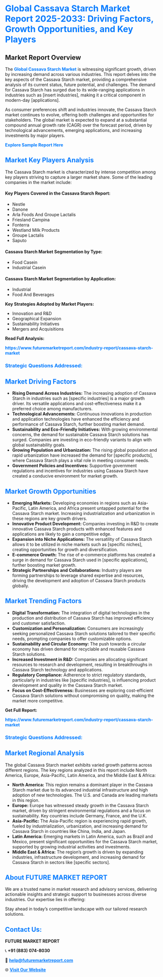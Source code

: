 <h1 style="color: #007BFF;">Global Cassava Starch Market Report 2025-2033: Driving Factors, Growth Opportunities, and Key Players</h1>

<section id="overview">
<h2>Market Report Overview</h2>
<p>The <a href="https://www.futuremarketreport.com/industry-report/cassava-starch-market" style="color: #007BFF; text-decoration: none;"><strong>Global Cassava Starch Market</strong></a> is witnessing significant growth, driven by increasing demand across various industries. This report delves into the key aspects of the Cassava Starch market, providing a comprehensive analysis of its current status, future potential, and challenges. The demand for Cassava Starch has surged due to its wide-ranging applications in industries such as [insert industries], making it a critical component in modern-day [applications].</p>
<p>As consumer preferences shift and industries innovate, the Cassava Starch market continues to evolve, offering both challenges and opportunities for stakeholders. The global market is expected to expand at a substantial compound annual growth rate (CAGR) over the forecast period, driven by technological advancements, emerging applications, and increasing investments by major players.</p>
</section>

<section id="overview">
<p><a href="https://www.futuremarketreport.com/request-sample/reportId=34107" style="color: #007BFF; text-decoration: none;"><strong>Explore Sample Report Here</strong></a></p>
</section>

<section id="key-players">
<h2 style="color: #007BFF;">Market Key Players Analysis</h2>
<p>The Cassava Starch market is characterized by intense competition among key players striving to capture a larger market share. Some of the leading companies in the market include:</p>
<h4>Key Players Covered in the Cassava Starch Report:</h4>
<ul><li>Nestle</li><li>Danone</li><li>Arla Foods And Groupe Lactalis</li><li>Friesland Campina</li><li>Fonterra</li><li>Westland Milk Products</li><li>Groupe Lactalis</li><li>Saputo</li></ul>
<h4>Cassava Starch Market Segmentation by Type:</h4>
<ul><li>Food Casein</li><li>Industrial Casein</li></ul>

<h4>Cassava Starch Market Segmentation by Application:</h4>
<ul><li>Industrial</li><li>Food And Beverages</li></ul>
<p><strong>Key Strategies Adopted by Market Players:</strong></p>
<ul>
<li>Innovation and R&D</li>
<li>Geographical Expansion</li>
<li>Sustainability Initiatives</li>
<li>Mergers and Acquisitions</li>
</ul>
</section>

<section>
<p><strong>Read Full Analysis: </strong></p><a href="https://www.futuremarketreport.com/industry-report/cassava-starch-market" style="color: #007BFF; text-decoration: none;"><strong>https://www.futuremarketreport.com/industry-report/cassava-starch-market</strong></a>
<h3 style="color: #007BFF;">Strategic Questions Addressed:</h3>
</section>

<section id="driving-factors">
<h2 style="color: #007BFF;">Market Driving Factors</h2>
<ul>
<li><strong>Rising Demand Across Industries:</strong> The increasing adoption of Cassava Starch in industries such as [specific industries] is a major growth driver. Its versatile applications and cost-effectiveness make it a preferred choice among manufacturers.</li>
<li><strong>Technological Advancements:</strong> Continuous innovations in production and application technologies have enhanced the efficiency and performance of Cassava Starch, further boosting market demand.</li>
<li><strong>Sustainability and Eco-Friendly Initiatives:</strong> With growing environmental concerns, the demand for sustainable Cassava Starch solutions has surged. Companies are investing in eco-friendly variants to align with global sustainability goals.</li>
<li><strong>Growing Population and Urbanization:</strong> The rising global population and rapid urbanization have increased the demand for [specific products], where Cassava Starch plays a vital role in meeting consumer needs.</li>
<li><strong>Government Policies and Incentives:</strong> Supportive government regulations and incentives for industries using Cassava Starch have created a conducive environment for market growth.</li>
</ul>
</section>

<section id="growth-opportunities">
<h2 style="color: #007BFF;">Market Growth Opportunities</h2>
<ul>
<li><strong>Emerging Markets:</strong> Developing economies in regions such as Asia-Pacific, Latin America, and Africa present untapped potential for the Cassava Starch market. Increasing industrialization and urbanization in these regions are key growth drivers.</li>
<li><strong>Innovative Product Development:</strong> Companies investing in R&D to create innovative Cassava Starch products with enhanced features and applications are likely to gain a competitive edge.</li>
<li><strong>Expansion into Niche Applications:</strong> The versatility of Cassava Starch allows it to be utilized in niche markets such as [specific niches], creating opportunities for growth and diversification.</li>
<li><strong>E-commerce Growth:</strong> The rise of e-commerce platforms has created a surge in demand for Cassava Starch used in [specific applications], further boosting market growth.</li>
<li><strong>Strategic Partnerships and Collaborations:</strong> Industry players are forming partnerships to leverage shared expertise and resources, driving the development and adoption of Cassava Starch products globally.</li>
</ul>
</section>

<section id="trending-factors">
<h2 style="color: #007BFF;">Market Trending Factors</h2>
<ul>
<li><strong>Digital Transformation:</strong> The integration of digital technologies in the production and distribution of Cassava Starch has improved efficiency and customer satisfaction.</li>
<li><strong>Customization and Personalization:</strong> Consumers are increasingly seeking personalized Cassava Starch solutions tailored to their specific needs, prompting companies to offer customizable options.</li>
<li><strong>Sustainability and Circular Economy:</strong> The push towards a circular economy has driven demand for recyclable and reusable Cassava Starch solutions.</li>
<li><strong>Increased Investment in R&D:</strong> Companies are allocating significant resources to research and development, resulting in breakthroughs in Cassava Starch technology and applications.</li>
<li><strong>Regulatory Compliance:</strong> Adherence to strict regulatory standards, particularly in industries like [specific industries], is influencing product development and quality in the Cassava Starch market.</li>
<li><strong>Focus on Cost-Effectiveness:</strong> Businesses are exploring cost-efficient Cassava Starch solutions without compromising on quality, making the market more competitive.</li>
</ul>
</section>

<section>
<p><strong>Get Full Report: </strong></p><a href="https://www.futuremarketreport.com/industry-report/cassava-starch-market" style="color: #007BFF; text-decoration: none;"><strong>https://www.futuremarketreport.com/industry-report/cassava-starch-market</strong></a>
<h3 style="color: #007BFF;">Strategic Questions Addressed:</h3>
</section>


<section id="regional-analysis">
<h2 style="color: #007BFF;">Market Regional Analysis</h2>
<p>The global Cassava Starch market exhibits varied growth patterns across different regions. The key regions analyzed in this report include North America, Europe, Asia-Pacific, Latin America, and the Middle East & Africa:</p>
<ul>
<li><strong>North America:</strong> This region remains a dominant player in the Cassava Starch market due to its advanced industrial infrastructure and high adoption of new technologies. The U.S. and Canada are leading markets in this region.</li>
<li><strong>Europe:</strong> Europe has witnessed steady growth in the Cassava Starch market, driven by stringent environmental regulations and a focus on sustainability. Key countries include Germany, France, and the U.K.</li>
<li><strong>Asia-Pacific:</strong> The Asia-Pacific region is experiencing rapid growth, fueled by industrialization, urbanization, and increasing demand for Cassava Starch in countries like China, India, and Japan.</li>
<li><strong>Latin America:</strong> Emerging markets in Latin America, such as Brazil and Mexico, present significant opportunities for the Cassava Starch market, supported by growing industrial activities and investments.</li>
<li><strong>Middle East & Africa:</strong> The region’s growth is driven by expanding industries, infrastructure development, and increasing demand for Cassava Starch in sectors like [specific sectors].</li>
</ul>
</section>

<footer>
<h2 style="color: #007BFF;">About FUTURE MARKET REPORT</h2>
<p>We are a trusted name in market research and advisory services, delivering actionable insights and strategic support to businesses across diverse industries. Our expertise lies in offering:</p>

<p>Stay ahead in today’s competitive landscape with our tailored research solutions.</p>

<h2 style="color: #007BFF;">Contact Us:</h2>
<p><strong>FUTURE MARKET REPORT</strong></p>
<p>📞 <strong>+91 (883) 074-8030</strong></p>
<p>📧 <strong><a href="mailto:help@futuremarketreport.com" style="color: #007BFF;">help@futuremarketreport.com</a></strong></p>
<p>🌐 <strong><a href="https://www.futuremarketreport.com/" style="color: #007BFF;">Visit Our Website</a></strong></p>
</footer>